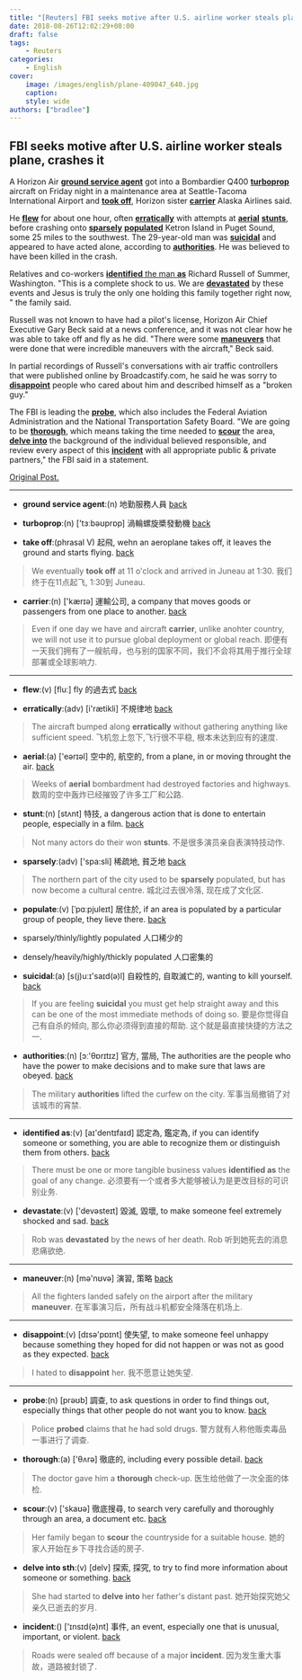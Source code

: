 ```yaml
---
title: "[Reuters] FBI seeks motive after U.S. airline worker steals plane, crashes it"
date: 2018-08-26T12:02:29+08:00
draft: false
tags:
    - Reuters
categories:
    - English
cover:
    image: /images/english/plane-409047_640.jpg
    caption:
    style: wide
authors: ["bradlee"]
---
```

## FBI seeks motive after U.S. airline worker steals plane, crashes it

A Horizon Air [**ground service agent**](#ground_service)<a name="ground_service_"></a> got into a Bombardier Q400 [**turboprop**](#turboprop)<a name="turboprop_"></a> aircraft on Friday night in a maintenance area at Seattle-Tacoma International Airport and [**took off**](#took_off)<a name="took_off_"></a>, Horizon sister [**carrier**](#carrier)<a name="carrier_"></a> Alaska Airlines said.

He [**flew**](#flew)<a name="flew_"></a> for about one hour, often [**erratically**](#erratically)<a name="erratically_"></a> with attempts at [**aerial**](#aerial)<a name="aerial_"></a> [**stunts**](#stunts)<a name="stunts_"></a>, before crashing onto [**sparsely**](#sparsely)<a name="sparsely_"></a> [**populated**](#populated)<a name="populated_"></a> Ketron Island in Puget Sound, some 25 miles to the southwest. The 29-year-old man was [**suicidal**](#suicidal)<a name="suicidal_"></a> and appeared to have acted alone, according to [**authorities**](#authorities)<a name="authorities_"></a>. He was believed to have been killed in the crash.

Relatives and co-workers [**identified** the man **as**](#identified)<a name="identified_"></a> Richard Russell of Summer, Washington. "This is a complete shock to us. We are [**devastated**](#devastated)<a name="devastated_"></a> by these events and Jesus is truly the only one holding this family together right now, " the family said.

Russell was not known to have had a pilot's license, Horizon Air Chief Executive Gary Beck said at a news conference, and it was not clear how he was able to take off and fly as he did. "There were some [**maneuvers**](#maneuvers)<a name="maneuvers_"></a> that were done that were incredible maneuvers with the aircraft," Beck said.

In partial recordings of Russell's conversations with air traffic controllers that were published online by Broadcastify.com, he said he was sorry to [**disappoint**](#disappoint)<a name="disappoint_"></a> people who cared about him and described himself as a "broken guy."

The FBI is leading the [**probe**](#probe)<a name="probe_"></a>, which also includes the Federal Aviation Administration and the National Transportation Safety Board. "We are going to be [**thorough**](#thorough)<a name="thorough_"></a>, which means taking the time needed to [**scour**](#scour)<a name="scour_"></a> the area, [**delve into**](#delve)<a name="delve_"></a> the background of the individual believed responsible, and review every aspect of this [**incident**](#incident)<a name="incident_"></a> with all appropriate public & private partners," the FBI said in a statement.

[Original Post.](https://www.reuters.com/article/us-seattle-airplane/fbi-seeks-motive-after-u-s-airline-worker-stole-plane-and-crashed-it-idUSKBN1KW03O)

---
- <a name="ground_service"></a>**ground service agent**:(n) 地勤服務人員	[back](#ground_service_)

- <a name="turboprop"></a>**turboprop**:(n) ['tɜːbəʊprɒp] 渦輪螺旋槳發動機	[back](#turboprop_)

- <a name="took_off"></a>**take off**:(phrasal V) 起飛, wehn an aeroplane takes off, it leaves the ground and starts flying.	[back](#took_off_)

> We eventually **took off** at 11 o'clock and arrived in Juneau at 1:30.
我们终于在11点起飞, 1:30到 Juneau.

- <a name="carrier"></a>**carrier**:(n) ['kærɪə] 運輸公司, a company that moves goods or passengers from one place to another.	[back](#carrier_)

> Even if one day we have and aircraft **carrier**, unlike anohter country, we will not use it to pursue global deployment or global reach.
即便有一天我们拥有了一艘航母，也与别的国家不同，我们不会将其用于推行全球部署或全球影响力.

---
- <a name="flew"></a>**flew**:(v) [fluː] fly 的過去式	[back](#flew_)

- <a name="erratically"></a>**erratically**:(adv) [i'rætikli] 不規律地	[back](#erratically_)

> The aircraft bumped along **erratically** without gathering anything like sufficient speed.
飞机忽上忽下,飞行很不平稳, 根本未达到应有的速度.

- <a name="aerial"></a>**aerial**:(a) ['eərɪəl] 空中的, 航空的, from a plane, in or moving throught the air.	[back](#aerial_)

> Weeks of **aerial** bombardment had destroyed factories and highways.
数周的空中轰炸已经摧毁了许多工厂和公路.

- <a name="stunts"></a>**stunt**:(n) [stʌnt] 特技, a dangerous action that is done to entertain people, especially in a film.	[back](#stunts_)

> Not many actors do their won **stunts**.
不是很多演员亲自表演特技动作.

- <a name="sparsely"></a>**sparsely**:(adv) ['spa:sli] 稀疏地, 貧乏地	[back](#sparsely_)

> The northern part of the city used to be **sparsely** populated, but has now become a cultural centre.
城北过去很冷落, 现在成了文化区.

- <a name="populated"></a>**populate**:(v) [ˈpɑːpjuleɪt] 居住於, if an area is populated by a particular group of people, they lieve there.	[back](#populated_)

- sparsely/thinly/lightly populated 人口稀少的

- densely/heavily/highly/thickly populated 人口密集的

- <a name="suicidal"></a>**suicidal**:(a) [s(j)uːɪ'saɪd(ə)l] 自殺性的, 自取滅亡的, wanting to kill yourself.	[back](#suicidal_)

> If you are feeling **suicidal** you must get help straight away and this can be one of the most immediate methods of doing so.
要是你觉得自己有自杀的倾向, 那么你必须得到直接的帮助. 这个就是最直接快捷的方法之一.

- <a name="authorities"></a>**authorities**:(n) [ɔː'θɒrɪtɪz] 官方, 當局, The authorities are the people who have the power to make decisions and to make sure that laws are obeyed.	[back](#authorities_)

> The military **authorities** lifted the curfew on the city.
军事当局撤销了对该城市的宵禁.

---
- <a name="identified"></a>**identified as**:(v) [aɪ'dentɪfaɪd] 認定為, 鑑定為, if you can identify someone or something, you are able to recognize them or distinguish them from others.	[back](#identified_)

> There must be one or more tangible business values **identified as** the goal of any change.
必须要有一个或者多大能够被认为是更改目标的可识别业务.

- <a name="devastated"></a>**devastate**:(v) ['devəsteɪt] 毀滅, 毀壞, to make someone feel extremely shocked and sad.	[back](#devastated_)

> Rob was **devastated** by the news of her death.
Rob 听到她死去的消息悲痛欲绝.

---
- <a name="maneuvers"></a>**maneuver**:(n) [mə'nʊvə] 演習, 策略	[back](#maneuvers_)

> All the fighters landed safely on the airport after the military **maneuver**.
在军事演习后，所有战斗机都安全降落在机场上.

---
- <a name="disappoint"></a>**disappoint**:(v) [dɪsə'pɒɪnt] 使失望, to make someone feel unhappy because something they hoped for did not happen or was not as good as they expected.	[back](#disappoint_)

> I hated to **disappoint** her.
我不愿意让她失望.

---
- <a name="probe"></a>**probe**:(n) [prəʊb] 調查, to ask questions in order to find things out, especially things that other people do not want you to know.	[back](#probe_)

> Police **probed** claims that he had sold drugs.
警方就有人称他贩卖毒品一事进行了调查.

- <a name="thorough"></a>**thorough**:(a) ['θʌrə] 徹底的, including every possible detail.	[back](#thorough_)

> The doctor gave him a **thorough** check-up.
医生给他做了一次全面的体检.

- <a name="scour"></a>**scour**:(v) ['skaʊə] 徹底搜尋, to search very carefully and thoroughly through an area, a document etc.	[back](#scour_)

> Her family began to **scour** the countryside for a suitable house.
她的家人开始在乡下寻找合适的房子.

- <a name="delve"></a>**delve into sth**:(v) [delv] 探索, 探究, to try to find more information about someone or something.	[back](#delve_)

> She had started to **delve into** her father's distant past.
她开始探究她父亲久已逝去的岁月.

- <a name="incident"></a>**incident**:() ['ɪnsɪd(ə)nt] 事件, an event, especially one that is unusual, important, or violent.	[back](#incident_)

> Roads were sealed off because of a major **incident**.
因为发生重大事故，道路被封锁了.
